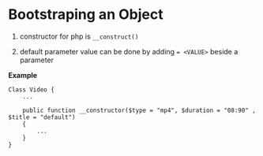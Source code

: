 # Bootstraping an Object

1. constructor for php is `__construct()`

2. default parameter value can be done by adding `= <VALUE>` beside a parameter

**Example**

```
Class Video {
    ...

    public function __constructor($type = "mp4", $duration = "08:90" , $title = "default")
    {
        ...
    }
}
```
